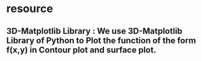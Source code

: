 # resource
## 3D-Matplotlib Library : We use 3D-Matplotlib Library of Python to Plot the function of the form f(x,y) in Contour plot and surface plot.
